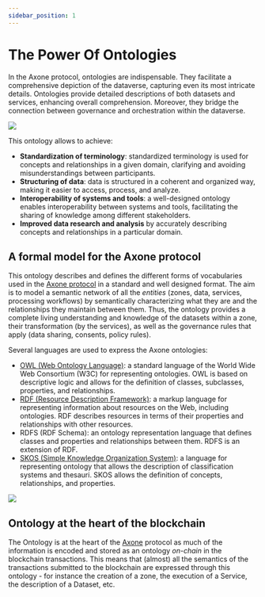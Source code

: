 ```yaml
---
sidebar_position: 1
---
```


# The Power Of Ontologies

In the Axone protocol, ontologies are indispensable. They facilitate a comprehensive depiction of the dataverse, capturing even its most intricate details. Ontologies provide detailed descriptions of both datasets and services, enhancing overall comprehension. Moreover, they bridge the connection between governance and orchestration within the dataverse.

<div style={{ display: "flex", justifyContent: "center" }}>
  <img src="/img/content/whitepaper/arch-3pillars.webp" style={{ maxHeight: "250px" }}></img>
</div>

This ontology allows to achieve:

- **Standardization of terminology**: standardized terminology is used for concepts and relationships in a given domain, clarifying and avoiding misunderstandings between participants.
- **Structuring of data**: data is structured in a coherent and organized way, making it easier to access, process, and analyze.
- **Interoperability of systems and tools**: a well-designed ontology enables interoperability between systems and tools, facilitating the sharing of knowledge among different stakeholders.
- **Improved data research and analysis** by accurately describing concepts and relationships in a particular domain.

## A formal model for the Axone protocol

This ontology describes and defines the different forms of vocabularies used in the [Axone protocol](https://axone.xyz) in a standard and well designed format. The aim is to model a semantic network of all the _entities_ (zones, data, services, processing workflows) by semantically characterizing what they are and the relationships they maintain between them. Thus, the ontology provides a complete living understanding and knowledge of the datasets within a zone, their transformation (by the services), as well as the governance rules that apply (data sharing, consents, policy rules).

Several languages are used to express the Axone ontologies:

- [OWL (Web Ontology Language)](https://www.w3.org/TR/owl2-overview/): a standard language of the World Wide Web Consortium (W3C) for representing ontologies. OWL is based on descriptive logic and allows for the definition of classes, subclasses, properties, and relationships.
- [RDF (Resource Description Framework)](https://www.w3.org/TR/rdf11-concepts/): a markup language for representing information about resources on the Web, including ontologies. RDF describes resources in terms of their properties and relationships with other resources.
- RDFS (RDF Schema): an ontology representation language that defines classes and properties and relationships between them. RDFS is an extension of RDF.
- [SKOS (Simple Knowledge Organization System)](https://en.wikipedia.org/wiki/Simple_Knowledge_Organization_System): a language for representing ontology that allows the description of classification systems and thesauri. SKOS allows the definition of concepts, relationships, and properties.

<div style={{ display: "flex", justifyContent: "center" }}>
  <img src="/img/content/architecture/semantic-stack.webp" style={{ maxHeight: "335px" }}></img>
</div>

## Ontology at the heart of the blockchain

The Ontology is at the heart of the [Axone](https://github.com/okp4/okp4d) protocol as much of the information is encoded and stored as an ontology _on-chain_ in the blockchain transactions. This means that (almost) all the semantics of the transactions submitted to the blockchain are expressed through this ontology - for instance the creation of a zone, the execution of a Service, the description of a Dataset, etc.
